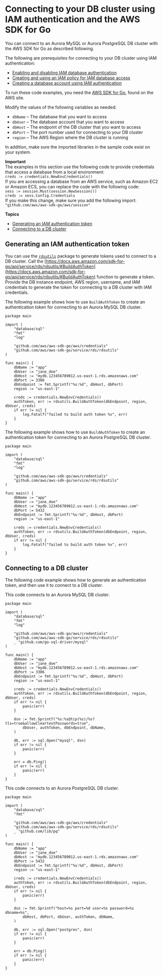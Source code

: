 # Connecting to your DB cluster using IAM authentication and the AWS SDK for Go<a name="UsingWithRDS.IAMDBAuth.Connecting.Go"></a>

You can connect to an Aurora MySQL or Aurora PostgreSQL DB cluster with the AWS SDK for Go as described following\.

The following are prerequisites for connecting to your DB cluster using IAM authentication:
+ [Enabling and disabling IAM database authentication](UsingWithRDS.IAMDBAuth.Enabling.md)
+ [Creating and using an IAM policy for IAM database access](UsingWithRDS.IAMDBAuth.IAMPolicy.md)
+ [Creating a database account using IAM authentication](UsingWithRDS.IAMDBAuth.DBAccounts.md)

To run these code examples, you need the [AWS SDK for Go](http://aws.amazon.com/sdk-for-go/), found on the AWS site\.

Modify the values of the following variables as needed:
+ `dbName` – The database that you want to access
+ `dbUser` – The database account that you want to access
+ `dbHost` – The endpoint of the DB cluster that you want to access
+ `dbPort` – The port number used for connecting to your DB cluster
+ `region` – The AWS Region where the DB cluster is running

In addition, make sure the imported libraries in the sample code exist on your system\.

**Important**  
The examples in this section use the following code to provide credentials that access a database from a local environment:  
`creds := credentials.NewEnvCredentials()`  
If you are accessing a database from an AWS service, such as Amazon EC2 or Amazon ECS, you can replace the code with the following code:  
`sess := session.Must(session.NewSession())`  
`creds := sess.Config.Credentials`  
If you make this change, make sure you add the following import:  
`"github.com/aws/aws-sdk-go/aws/session"`

**Topics**
+ [Generating an IAM authentication token](#UsingWithRDS.IAMDBAuth.Connecting.Go.AuthToken)
+ [Connecting to a DB cluster](#UsingWithRDS.IAMDBAuth.Connecting.Python.AuthToken.Connect)

## Generating an IAM authentication token<a name="UsingWithRDS.IAMDBAuth.Connecting.Go.AuthToken"></a>

You can use the [ `rdsutils`](https://docs.aws.amazon.com/sdk-for-go/api/service/rds/rdsutils/) package to generate tokens used to connect to a DB cluster\. Call the [https://docs.aws.amazon.com/sdk-for-go/api/service/rds/rdsutils/#BuildAuthToken](https://docs.aws.amazon.com/sdk-for-go/api/service/rds/rdsutils/#BuildAuthToken) function to generate a token\. Provide the DB instance endpoint, AWS region, username, and IAM credentials to generate the token for connecting to a DB cluster with IAM credentials\.

The following example shows how to use `BuildAuthToken` to create an authentication token for connecting to an Aurora MySQL DB cluster\.

```
package main

import (
    "database/sql"
    "fmt"
    "log"

    "github.com/aws/aws-sdk-go/aws/credentials"
    "github.com/aws/aws-sdk-go/service/rds/rdsutils"
)

func main() {
    dbName := "app"
    dbUser := "jane_doe"
    dbHost := "mydb.123456789012.us-east-1.rds.amazonaws.com"
    dbPort := 3306
    dbEndpoint := fmt.Sprintf("%s:%d", dbHost, dbPort)
    region := "us-east-1"

    creds := credentials.NewEnvCredentials()
    authToken, err := rdsutils.BuildAuthToken(dbEndpoint, region, dbUser, creds)
    if err != nil {
        log.Fatalf("failed to build auth token %v", err)
    }
}
```

The following example shows how to use `BuildAuthToken` to create an authentication token for connecting to an Aurora PostgreSQL DB cluster\.

```
package main

import (
    "database/sql"
    "fmt"
    "log"

    "github.com/aws/aws-sdk-go/aws/credentials"
    "github.com/aws/aws-sdk-go/service/rds/rdsutils"
)

func main() {
    dbName := "app"
    dbUser := "jane_doe"
    dbHost := "mydb.123456789012.us-east-1.rds.amazonaws.com"
    dbPort := 5432
    dbEndpoint := fmt.Sprintf("%s:%d", dbHost, dbPort)
    region := "us-east-1"

    creds := credentials.NewEnvCredentials()
    authToken, err := rdsutils.BuildAuthToken(dbEndpoint, region, dbUser, creds)
    if err != nil {
        log.Fatalf("failed to build auth token %v", err)
    }
}
```

## Connecting to a DB cluster<a name="UsingWithRDS.IAMDBAuth.Connecting.Python.AuthToken.Connect"></a>

The following code example shows how to generate an authentication token, and then use it to connect to a DB cluster\. 

This code connects to an Aurora MySQL DB cluster\.

```
package main

import (
    "database/sql"
    "fmt"
    "log"

    "github.com/aws/aws-sdk-go/aws/credentials"
    "github.com/aws/aws-sdk-go/service/rds/rdsutils"
    _ "github.com/go-sql-driver/mysql"
)

func main() {
    dbName := "app"
    dbUser := "jane_doe"
    dbHost := "mydb.123456789012.us-east-1.rds.amazonaws.com"
    dbPort := 3306
    dbEndpoint := fmt.Sprintf("%s:%d", dbHost, dbPort)
    region := "us-east-1"

    creds := credentials.NewEnvCredentials()
    authToken, err := rdsutils.BuildAuthToken(dbEndpoint, region, dbUser, creds)
    if err != nil {
        panic(err)
    }

    dsn := fmt.Sprintf("%s:%s@tcp(%s)/%s?tls=true&allowCleartextPasswords=true",
        dbUser, authToken, dbEndpoint, dbName,
    )

    db, err := sql.Open("mysql", dsn)
    if err != nil {
        panic(err)
    }

    err = db.Ping()
    if err != nil {
        panic(err)
    }
}
```

This code connects to an Aurora PostgreSQL DB cluster\.

```
package main

import (
	"database/sql"
	"fmt"

	"github.com/aws/aws-sdk-go/aws/credentials"
	"github.com/aws/aws-sdk-go/service/rds/rdsutils"
	_ "github.com/lib/pq"
)

func main() {
    dbName := "app"
    dbUser := "jane_doe"
    dbHost := "mydb.123456789012.us-east-1.rds.amazonaws.com"
    dbPort := 5432
    dbEndpoint := fmt.Sprintf("%s:%d", dbHost, dbPort)
    region := "us-east-1"

    creds := credentials.NewEnvCredentials()
    authToken, err := rdsutils.BuildAuthToken(dbEndpoint, region, dbUser, creds)
    if err != nil {
        panic(err)
    }

    dsn := fmt.Sprintf("host=%s port=%d user=%s password=%s dbname=%s",
        dbHost, dbPort, dbUser, authToken, dbName,
    )

    db, err := sql.Open("postgres", dsn)
    if err != nil {
        panic(err)
    }

    err = db.Ping()
    if err != nil {
        panic(err)
    }
}
```